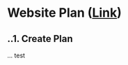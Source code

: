 # Website Plan ([Link](https://www.websitebuilderexpert.com/designing-websites/))
## ..1. Create Plan
... test
